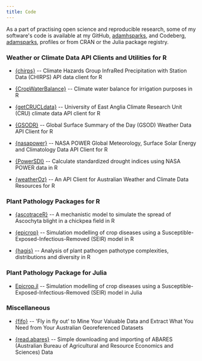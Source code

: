 ```yaml
---
title: Code
---
```


As a part of practising open science and reproducible research, some of my software's code is available at my GitHub, [adamhsparks](https://www.github.com/adamhsparks/), and Codeberg, [adamsparks](https://www.codeberg.org/adamhsparks/), profiles or from CRAN or the Julia package registry.

### Weather or Climate Data API Clients and Utilities for R

- [{chirps}](https://docs.ropensci.org/chirps/) -- Climate Hazards Group InfraRed Precipitation with Station Data (CHIRPS) API data client for R

- [{CropWaterBalance}](https://github.com/gabrielblain/CropWaterBalance) -- Climate water balance for irrigation purposes in R

- [{getCRUCLdata}](https://docs.ropensci.org/getCRUCLdata/) -- University of East Anglia Climate Research Unit (CRU) climate data API client for R

- [{GSODR}](https://docs.ropensci.org/GSODR/) -- Global Surface Summary of the Day (GSOD) Weather Data API Client for R

- [{nasapower}](https://docs.ropensci.org/nasapower/) -- NASA POWER Global Meteorology, Surface Solar Energy and Climatology Data API Client for R

- [{PowerSDI}](https://github.com/gabrielblain/PowerSDI/) -- Calculate standardized drought indices using NASA POWER data in R

- [{weatherOz}](https://docs.ropensci.org/weatherOz/) -- An API Client for Australian Weather and Climate Data Resources for R

### Plant Pathology Packages for R

- [{ascotraceR}](https://ihsankhaliq.github.io/ascotraceR/) -- A mechanistic model to simulate the spread of Ascochyta blight in a chickpea field in R

- [{epicrop}](https://codeberg.org/adamhsparks/epicrop/) -- Simulation modelling of crop diseases using a Susceptible-Exposed-Infectious-Removed (SEIR) model in R

- [{hagis}](https://openplantpathology.github.io/hagis/) -- Analysis of plant pathogen pathotype complexities, distributions and diversity in R

### Plant Pathology Package for Julia

- [Epicrop.jl](https://codeberg.org/adamhsparks/Epicrop.jl/) -- Simulation modelling of crop diseases using a Susceptible-Exposed-Infectious-Removed (SEIR) model in Julia

### Miscellaneous

- [{fifo}](https://codeberg.org/adamhsparks/fifo) -- 'Fly in fly out' to Mine Your Valuable Data and Extract What You Need from Your Australian Georeferenced Datasets

- [{read.abares}](https://adamhsparks.github.io/read.abares/) -- Simple downloading and importing of ABARES (Australian Bureau of Agricultural and Resource Economics and Sciences) Data
